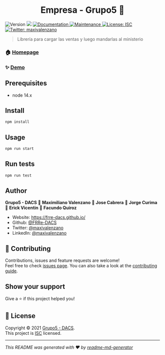 <h1 align="center"> Empresa - Grupo5 👋</h1>
<p>
  <img alt="Version" src="https://img.shields.io/badge/version-1.0.0-blue.svg?cacheSeconds=2592000" />
  <img src="https://img.shields.io/badge/node-14.x-blue.svg" />
  <a href="https://github.com/FRRe-DACS/2021-TPI-G5#readme" target="_blank">
    <img alt="Documentation" src="https://img.shields.io/badge/documentation-yes-brightgreen.svg" />
  </a>
  <a href="https://github.com/FRRe-DACS/2021-TPI-G5/graphs/commit-activity" target="_blank">
    <img alt="Maintenance" src="https://img.shields.io/badge/Maintained%3F-yes-green.svg" />
  </a>
  <a href="https://github.com/FRRe-DACS/2021-TPI-G5/blob/master/LICENSE" target="_blank">
    <img alt="License: ISC" src="https://img.shields.io/github/license/FRRe-DACS/Empresa - Grupo5" />
  </a>
  <a href="https://twitter.com/maxivalenzano" target="_blank">
    <img alt="Twitter: maxivalenzano" src="https://img.shields.io/twitter/follow/maxivalenzano.svg?style=social" />
  </a>
</p>

> Librería para cargar las ventas y luego mandarlas al ministerio

### 🏠 [Homepage](https://rotiseria-los-cracks.netlify.app/)

### ✨ [Demo](https://rotiseria-los-cracks.netlify.app/)

## Prerequisites

- node 14.x

## Install

```sh
npm install
```

## Usage

```sh
npm run start
```

## Run tests

```sh
npm run test
```

## Author

**Grupo5 - DACS**
👤 **Maximiliano Valenzano**
👤 **Jose Cabrera**
👤 **Jorge Curima**
👤 **Erick Vicentin**
👤 **Facundo Quiroz**

* Website: https://frre-dacs.github.io/
* Github: [@FRRe-DACS](https://github.com/FRRe-DACS)
* Twitter: [@maxivalenzano](https://twitter.com/maxivalenzano)
* LinkedIn: [@maxivalenzano](https://linkedin.com/in/maxivalenzano)

## 🤝 Contributing

Contributions, issues and feature requests are welcome!<br />Feel free to check [issues page](https://github.com/FRRe-DACS/2021-TPI-G5/issues). You can also take a look at the [contributing guide](https://github.com/FRRe-DACS/2021-TPI-G5/blob/master/CONTRIBUTING.md).

## Show your support

Give a ⭐️ if this project helped you!

## 📝 License

Copyright © 2021 [Grupo5 - DACS](https://github.com/FRRe-DACS).<br />
This project is [ISC](https://github.com/FRRe-DACS/2021-TPI-G5/blob/master/LICENSE) licensed.

***
_This README was generated with ❤️ by [readme-md-generator](https://github.com/kefranabg/readme-md-generator)_
